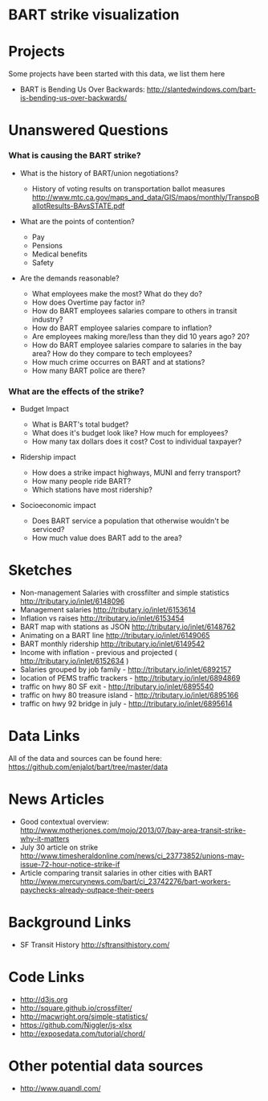 BART strike visualization
=========================

# Projects
Some projects have been started with this data, we list them here  

* BART is Bending Us Over Backwards: http://slantedwindows.com/bart-is-bending-us-over-backwards/  

# Unanswered Questions

### What is causing the BART strike?
* What is the history of BART/union negotiations?
	+ History of voting results on transportation ballot measures <http://www.mtc.ca.gov/maps_and_data/GIS/maps/monthly/TranspoBallotResults-BAvsSTATE.pdf>
* What are the points of contention?
	+ Pay
	+ Pensions
	+ Medical benefits
	+ Safety

* Are the demands reasonable?
	+ What employees make the most? What do they do? 
	+ How does Overtime pay factor in?
	+ How do BART employees salaries compare to others in transit industry?
	+ How do BART employee salaries compare to inflation?
	+ Are employees making more/less than they did 10 years ago? 20?
	+ How do BART employee salaries compare to salaries in the bay area? How do they compare to tech employees?
	+ How much crime occurres on BART and at stations?
	+ How many BART police are there?

### What are the effects of the strike?
* Budget Impact  
 	+ What is BART's total budget?
	+ What does it's budget look like? How much for employees?
	+ How many tax dollars does it cost? Cost to individual taxpayer?

* Ridership impact  
	+ How does a strike impact highways, MUNI and ferry transport?
	+ How many people ride BART?
	+ Which stations have most ridership?
	
* Socioeconomic impact  
	+ Does BART service a population that otherwise wouldn't be serviced?
	+ How much value does BART add to the area?




# Sketches

* Non-management Salaries with crossfilter and simple statistics http://tributary.io/inlet/6148096
* Management salaries http://tributary.io/inlet/6153614
* Inflation vs raises http://tributary.io/inlet/6153454
* BART map with stations as JSON http://tributary.io/inlet/6148762
* Animating on a BART line http://tributary.io/inlet/6149065
* BART monthly ridership http://tributary.io/inlet/6149542
* Income with inflation - previous and projected ( http://tributary.io/inlet/6152634 )
* Salaries grouped by job family - http://tributary.io/inlet/6892157
* location of PEMS traffic trackers - http://tributary.io/inlet/6894869
* traffic on hwy 80 SF exit - http://tributary.io/inlet/6895540
* traffic on hwy 80 treasure island - http://tributary.io/inlet/6895166
* traffic on hwy 92 bridge in july - http://tributary.io/inlet/6895614

# Data Links

All of the data and sources can be found here: https://github.com/enjalot/bart/tree/master/data

# News Articles
* Good contextual overview: http://www.motherjones.com/mojo/2013/07/bay-area-transit-strike-why-it-matters
* July 30 article on strike http://www.timesheraldonline.com/news/ci_23773852/unions-may-issue-72-hour-notice-strike-if
* Article comparing transit salaries in other cities with BART http://www.mercurynews.com/bart/ci_23742276/bart-workers-paychecks-already-outpace-their-peers

# Background Links
* SF Transit History http://sftransithistory.com/

# Code Links

* http://d3js.org
* http://square.github.io/crossfilter/
* http://macwright.org/simple-statistics/
* https://github.com/Niggler/js-xlsx
* http://exposedata.com/tutorial/chord/
 
# Other potential data sources
* http://www.quandl.com/
